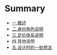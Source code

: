 # Summary

* [一.概述](README.md)
* [二.身份角色说明](4e8c-shen-fen-jiao-se-shuo-ming.md)
* [三.定价体系说明](4e09-fu-fei-ti-xi-shuo-ming.md)
* 四.其他说明
* [五.设计时的一些想法](4e94-she-ji-shi-de-si-lu.md)


